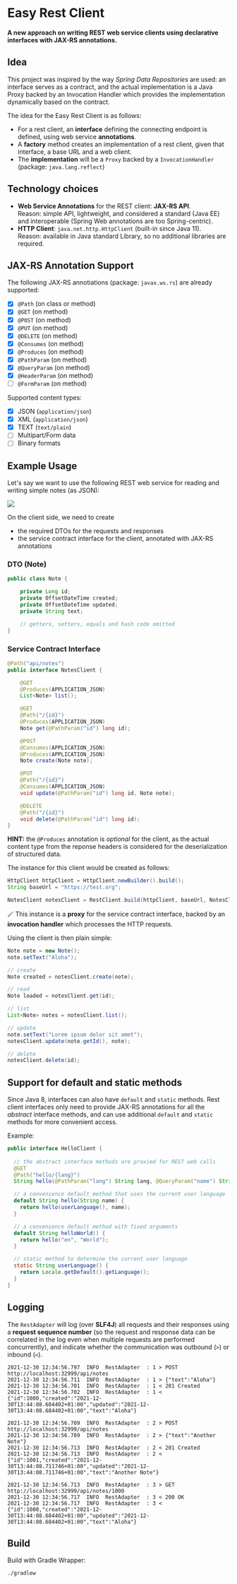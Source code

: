 # Easy Rest Client


**A new approach on writing REST web service clients using declarative interfaces with JAX-RS annotations.**

## Idea

This project was inspired by the way *Spring Data Repositories* are used: an interface serves as a contract, and the
actual implementation is a Java Proxy backed by an Invocation Handler which provides the implementation dynamically
based on the contract.

The idea for the Easy Rest Client is as follows:

- For a rest client, an **interface** defining the connecting endpoint is defined, using web service **annotations**.
- A **factory** method creates an implementation of a rest client, given that interface, a base URL and a web client.
- The **implementation** will be a `Proxy` backed by a `InvocationHandler` (package: `java.lang.reflect`)

## Technology choices

- **Web Service Annotations** for the REST client: **JAX-RS API**. <br>
  Reason: simple API, lightweight, and considered a standard (Java EE) and interoperable (Spring Web annotations are too
  Spring-centric).
- **HTTP Client**: `java.net.http.HttpClient` (built-in since Java 11). <br>
  Reason: available in Java standard Library, so no additional libraries are required.

## JAX-RS Annotation Support

The following JAX-RS annotiations (package: `javax.ws.rs`) are already supported:

- [x] `@Path` (on class or method)
- [x] `@GET` (on method)
- [x] `@POST` (on method)
- [x] `@PUT` (on method)
- [x] `@DELETE` (on method)
- [x] `@Consumes` (on method)
- [x] `@Produces` (on method)
- [x] `@PathParam` (on method)
- [x] `@QueryParam` (on method)
- [x] `@HeaderParam` (on method)
- [ ] `@FormParam` (on method)

Supported content types:

- [x] JSON (`application/json`)
- [x] XML (`application/json`)
- [x] TEXT (`text/plain`)
- [ ] Multipart/Form data
- [ ] Binary formats

## Example Usage

Let's say we want to use the following REST web service for reading and writing simple notes (as JSON):

![](notes-rest-api.png)

On the client side, we need to create

- the required DTOs for the requests and responses
- the service contract interface for the client, annotated with JAX-RS annotations

### DTO (Note)

```java
public class Note {

    private Long id;
    private OffsetDateTime created;
    private OffsetDateTime updated;
    private String text;

    // getters, setters, equals and hash code omitted
}
```

### Service Contract Interface

```java
@Path("api/notes")
public interface NotesClient {

    @GET
    @Produces(APPLICATION_JSON)
    List<Note> list();

    @GET
    @Path("/{id}")
    @Produces(APPLICATION_JSON)
    Note get(@PathParam("id") long id);

    @POST
    @Consumes(APPLICATION_JSON)
    @Produces(APPLICATION_JSON)
    Note create(Note note);

    @PUT
    @Path("/{id}")
    @Consumes(APPLICATION_JSON)
    void update(@PathParam("id") long id, Note note);

    @DELETE
    @Path("/{id}")
    void delete(@PathParam("id") long id);
}
```

**HINT:** the `@Produces` annotation is _optional_ for the client, as the actual content type from the reponse headers is considered for the deserialization of structured data.

The instance for this client would be created as follows:

```java
HttpClient httpClient = HttpClient.newBuilder().build();
String baseUrl = "https://test.org";

NotesClient notesClient = RestClient.build(httpClient, baseUrl, NotesClient.class);
```

:magic_wand: This instance is a **proxy** for the service contract interface, backed by an **invocation handler** which
processes the HTTP requests.

Using the client is then plain simple:

```java
Note note = new Note();
note.setText("Aloha");

// create
Note created = notesClient.create(note);

// read
Note loaded = notesClient.get(id);

// list
List<Note> notes = notesClient.list();

// update
note.setText("Lorem ipsum dolor sit amet");
notesClient.update(note.getId(), note);

// delete
notesClient.delete(id);
```

## Support for default and static methods

Since Java 8, interfaces can also have `default` and `static` methods. Rest client interfaces only need to provide
JAX-RS annotations for all the _abstract_ interface methods, and can use additional `default` and `static` methods for more convenient access. 

Example:

```java
public interface HelloClient {
    
  // the abstract interface methods are proxied for REST web calls
  @GET
  @Path("hello/{lang}")
  String hello(@PathParam("lang") String lang, @QueryParam("name") String name);

  // a convenience default method that uses the current user language
  default String hello(String name) {
    return hello(userLanguage(), name);
  }

  // a convenience default method with fixed arguments
  default String helloWorld() {
    return hello("en", "World");
  }

  // static method to determine the current user language
  static String userLanguage() {
    return Locale.getDefault().getLanguage();
  }
}
```
## Logging

The `RestAdapter` will log (over **SLF4J**) all requests and their responses using a **request sequence number** (so the
request and response data can be correlated in the log even when multiple requests are performed concurrently), and
indicate whether the communication was outbound (`>`) or inbound (`<`).

```text
2021-12-30 12:34:56.797  INFO  RestAdapter  : 1 > POST http://localhost:32999/api/notes
2021-12-30 12:34:56.711  INFO  RestAdapter  : 1 > {"text":"Aloha"}
2021-12-30 12:34:56.701  INFO  RestAdapter  : 1 < 201 Created
2021-12-30 12:34:56.702  INFO  RestAdapter  : 1 < {"id":1000,"created":"2021-12-30T13:44:08.684402+01:00","updated":"2021-12-30T13:44:08.684402+01:00","text":"Aloha"}

2021-12-30 12:34:56.709  INFO  RestAdapter  : 2 > POST http://localhost:32999/api/notes
2021-12-30 12:34:56.709  INFO  RestAdapter  : 2 > {"text":"Another Note"}
2021-12-30 12:34:56.713  INFO  RestAdapter  : 2 < 201 Created
2021-12-30 12:34:56.713  INFO  RestAdapter  : 2 < {"id":1001,"created":"2021-12-30T13:44:08.711746+01:00","updated":"2021-12-30T13:44:08.711746+01:00","text":"Another Note"}

2021-12-30 12:34:56.713  INFO  RestAdapter  : 3 > GET http://localhost:32999/api/notes/1000
2021-12-30 12:34:56.717  INFO  RestAdapter  : 3 < 200 OK
2021-12-30 12:34:56.717  INFO  RestAdapter  : 3 < {"id":1000,"created":"2021-12-30T13:44:08.684402+01:00","updated":"2021-12-30T13:44:08.684402+01:00","text":"Aloha"}
```

## Build

Build with Gradle Wrapper:

```bsh
./gradlew
```